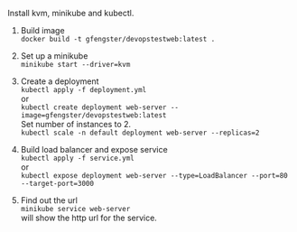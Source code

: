 Install kvm, minikube and kubectl.

1. Build image<br>
   `docker build -t gfengster/devopstestweb:latest .`

2. Set up a minikube<br>
   `minikube start --driver=kvm`

3. Create a deployment<br>
   `kubectl apply -f deployment.yml`<br>
   or<br>
   `kubectl create deployment web-server --image=gfengster/devopstestweb:latest`<br>
   Set number of instances to 2.<br>
   `kubectl scale -n default deployment web-server --replicas=2`

4. Build load balancer and expose service<br>
   `kubectl apply -f service.yml`<br>
   or<br>
   `kubectl expose deployment web-server --type=LoadBalancer --port=80 --target-port=3000`

5. Find out the url<br>
   `minikube service web-server`<br>
   will show the http url for the service.
   